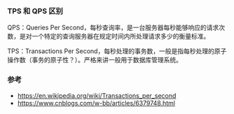 ### TPS 和 QPS 区别

QPS：Queries Per Second，每秒查询率，是一台服务器每秒能够响应的请求次数，是对一个特定的查询服务器在规定时间内所处理请求多少的衡量标准。

TPS：Transactions Per Second，每秒处理的事务数，一般是指每秒处理的原子操作数（事务的原子性？）。严格来讲一般用于数据库管理系统。


### 参考

- https://en.wikipedia.org/wiki/Transactions_per_second
- https://www.cnblogs.com/w-bb/articles/6379748.html

